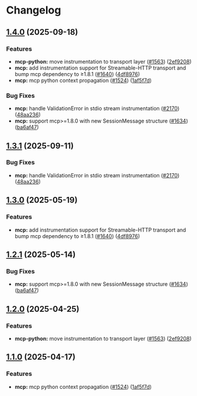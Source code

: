 # Changelog

## [1.4.0](https://github.com/luke-moehlenbrock/openinference/compare/python-openinference-instrumentation-mcp-v1.3.1...python-openinference-instrumentation-mcp-v1.4.0) (2025-09-18)


### Features

* **mcp-python:** move instrumentation to transport layer ([#1563](https://github.com/luke-moehlenbrock/openinference/issues/1563)) ([2ef9208](https://github.com/luke-moehlenbrock/openinference/commit/2ef9208ecdf51e5cf5fba87da20f052ddb198668))
* **mcp:** add instrumentation support for Streamable-HTTP transport and bump mcp dependency to ≥1.8.1 ([#1640](https://github.com/luke-moehlenbrock/openinference/issues/1640)) ([4df8976](https://github.com/luke-moehlenbrock/openinference/commit/4df8976066f1911321ee31f7732854787079e981))
* **mcp:** mcp python context propagation ([#1524](https://github.com/luke-moehlenbrock/openinference/issues/1524)) ([1af5f7d](https://github.com/luke-moehlenbrock/openinference/commit/1af5f7d2e7c78e8fdebf9aaf2e50ccaa74eb6f9a))


### Bug Fixes

* **mcp:** handle ValidationError in stdio stream instrumentation ([#2170](https://github.com/luke-moehlenbrock/openinference/issues/2170)) ([48aa236](https://github.com/luke-moehlenbrock/openinference/commit/48aa2362a97a7efb029bd1f1e339297e6c6feec0))
* **mcp:** support mcp&gt;=1.8.0 with new SessionMessage structure ([#1634](https://github.com/luke-moehlenbrock/openinference/issues/1634)) ([ba6af47](https://github.com/luke-moehlenbrock/openinference/commit/ba6af477e97585a41f4a58efcb45890e9bb6c89c))

## [1.3.1](https://github.com/Arize-ai/openinference/compare/python-openinference-instrumentation-mcp-v1.3.0...python-openinference-instrumentation-mcp-v1.3.1) (2025-09-11)


### Bug Fixes

* **mcp:** handle ValidationError in stdio stream instrumentation ([#2170](https://github.com/Arize-ai/openinference/issues/2170)) ([48aa236](https://github.com/Arize-ai/openinference/commit/48aa2362a97a7efb029bd1f1e339297e6c6feec0))

## [1.3.0](https://github.com/Arize-ai/openinference/compare/python-openinference-instrumentation-mcp-v1.2.1...python-openinference-instrumentation-mcp-v1.3.0) (2025-05-19)


### Features

* **mcp:** add instrumentation support for Streamable-HTTP transport and bump mcp dependency to ≥1.8.1 ([#1640](https://github.com/Arize-ai/openinference/issues/1640)) ([4df8976](https://github.com/Arize-ai/openinference/commit/4df8976066f1911321ee31f7732854787079e981))

## [1.2.1](https://github.com/Arize-ai/openinference/compare/python-openinference-instrumentation-mcp-v1.2.0...python-openinference-instrumentation-mcp-v1.2.1) (2025-05-14)


### Bug Fixes

* **mcp:** support mcp&gt;=1.8.0 with new SessionMessage structure ([#1634](https://github.com/Arize-ai/openinference/issues/1634)) ([ba6af47](https://github.com/Arize-ai/openinference/commit/ba6af477e97585a41f4a58efcb45890e9bb6c89c))

## [1.2.0](https://github.com/Arize-ai/openinference/compare/python-openinference-instrumentation-mcp-v1.1.0...python-openinference-instrumentation-mcp-v1.2.0) (2025-04-25)


### Features

* **mcp-python:** move instrumentation to transport layer ([#1563](https://github.com/Arize-ai/openinference/issues/1563)) ([2ef9208](https://github.com/Arize-ai/openinference/commit/2ef9208ecdf51e5cf5fba87da20f052ddb198668))

## [1.1.0](https://github.com/Arize-ai/openinference/compare/python-openinference-instrumentation-mcp-v1.0.0...python-openinference-instrumentation-mcp-v1.1.0) (2025-04-17)


### Features

* **mcp:** mcp python context propagation ([#1524](https://github.com/Arize-ai/openinference/issues/1524)) ([1af5f7d](https://github.com/Arize-ai/openinference/commit/1af5f7d2e7c78e8fdebf9aaf2e50ccaa74eb6f9a))
